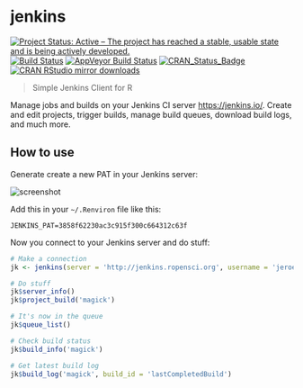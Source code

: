 # jenkins



[![Project Status: Active – The project has reached a stable, usable state and is being actively developed.](http://www.repostatus.org/badges/latest/active.svg)](http://www.repostatus.org/#active)
[![Build Status](https://travis-ci.org/ropensci/jenkins.svg?branch=master)](https://travis-ci.org/ropensci/jenkins)
[![AppVeyor Build Status](https://ci.appveyor.com/api/projects/status/github/ropensci/jenkins?branch=master&svg=true)](https://ci.appveyor.com/project/jeroen/jenkins)
[![CRAN_Status_Badge](http://www.r-pkg.org/badges/version/jenkins)](http://cran.r-project.org/package=jenkins)
[![CRAN RStudio mirror downloads](http://cranlogs.r-pkg.org/badges/jenkins)](http://cran.r-project.org/web/packages/jenkins/index.html)

> Simple Jenkins Client for R

Manage jobs and builds on your Jenkins CI server <https://jenkins.io/>. 
Create and edit projects, trigger builds, manage build queues, download build
logs, and much more.

## How to use

Generate create a new PAT in your Jenkins server:

![screenshot](https://user-images.githubusercontent.com/216319/58768185-60142680-8597-11e9-9e5d-1c05798f59ec.png)

Add this in your `~/.Renviron` file like this:

```
JENKINS_PAT=3858f62230ac3c915f300c664312c63f
```

Now you connect to your Jenkins server and do stuff:

```r
# Make a connection
jk <- jenkins(server = 'http://jenkins.ropensci.org', username = 'jeroen')

# Do stuff
jk$server_info()
jk$project_build('magick')

# It's now in the queue
jk$queue_list()

# Check build status
jk$build_info('magick')

# Get latest build log
jk$build_log('magick', build_id = 'lastCompletedBuild')
```

